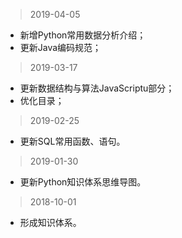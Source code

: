> 2019-04-05
- 新增Python常用数据分析介绍；
- 更新Java编码规范；

> 2019-03-17
- 更新数据结构与算法JavaScriptu部分；
- 优化目录；
> 2019-02-25   

- 更新SQL常用函数、语句。 
   
> 2019-01-30
   
- 更新Python知识体系思维导图。

> 2018-10-01   

- 形成知识体系。
